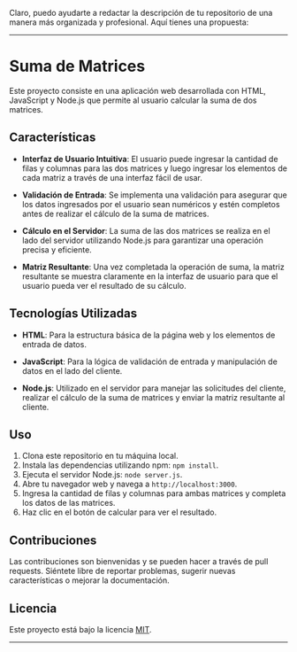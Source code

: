 Claro, puedo ayudarte a redactar la descripción de tu repositorio de una manera más organizada y profesional. Aquí tienes una propuesta:

---

# Suma de Matrices

Este proyecto consiste en una aplicación web desarrollada con HTML, JavaScript y Node.js que permite al usuario calcular la suma de dos matrices.

## Características

- **Interfaz de Usuario Intuitiva**: El usuario puede ingresar la cantidad de filas y columnas para las dos matrices y luego ingresar los elementos de cada matriz a través de una interfaz fácil de usar.

- **Validación de Entrada**: Se implementa una validación para asegurar que los datos ingresados por el usuario sean numéricos y estén completos antes de realizar el cálculo de la suma de matrices.

- **Cálculo en el Servidor**: La suma de las dos matrices se realiza en el lado del servidor utilizando Node.js para garantizar una operación precisa y eficiente.

- **Matriz Resultante**: Una vez completada la operación de suma, la matriz resultante se muestra claramente en la interfaz de usuario para que el usuario pueda ver el resultado de su cálculo.

## Tecnologías Utilizadas

- **HTML**: Para la estructura básica de la página web y los elementos de entrada de datos.
  
- **JavaScript**: Para la lógica de validación de entrada y manipulación de datos en el lado del cliente.
  
- **Node.js**: Utilizado en el servidor para manejar las solicitudes del cliente, realizar el cálculo de la suma de matrices y enviar la matriz resultante al cliente.

## Uso

1. Clona este repositorio en tu máquina local.
2. Instala las dependencias utilizando npm: `npm install`.
3. Ejecuta el servidor Node.js: `node server.js`.
4. Abre tu navegador web y navega a `http://localhost:3000`.
5. Ingresa la cantidad de filas y columnas para ambas matrices y completa los datos de las matrices.
6. Haz clic en el botón de calcular para ver el resultado.

## Contribuciones

Las contribuciones son bienvenidas y se pueden hacer a través de pull requests. Siéntete libre de reportar problemas, sugerir nuevas características o mejorar la documentación.

## Licencia

Este proyecto está bajo la licencia [MIT](LICENSE).

---
